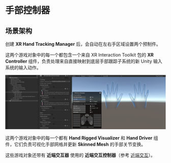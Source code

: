 # 手部控制器

## 场景架构

创建 **XR Hand Tracking Manager** 后，会自动在左右手区域设置两个预制件。

这两个游戏对象中的每一个都包含一个来自 XR Interaction Toolkit 包的 **XR Controller** 组件，负责处理来自直接映射到底层手部跟踪子系统的新 Unity 输入系统的输入动作。

![1](./pic-XRHandController/1.png)

这两个游戏对象中的每一个都有 **Hand Rigged Visualizer** 和 **Hand Driver** 组件，它们负责可视化手部网格并更新 **Skinned Mesh** 的手部关节变换。

这些游戏对象还带有 **近端交互器** 使用的 **近端交互控制器**（参考 [近端交互](./ProximalInteraction.md)）。